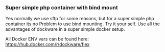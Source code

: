 ### Super simple php container with bind mount

Yes normally we use sftp for some reasons, but for a super simple php container its no Problem to use bind mounting.
Try it your self. Use all the advantages of dockware in a super simple docker setup.

All Docker ENV vars can be found here: https://hub.docker.com/r/dockware/flex

